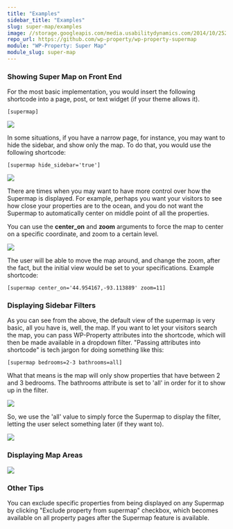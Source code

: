 ```yaml
---
title: "Examples"
sidebar_title: "Examples"
slug: super-map/examples
image: //storage.googleapis.com/media.usabilitydynamics.com/2014/10/25206560-wpproperty-extension-super_map-icon-300x300.png
repo_url: https://github.com/wp-property/wp-property-supermap
module: "WP-Property: Super Map"
module_slug: super-map
---
```


### Showing Super Map on Front End

For the most basic implementation, you would insert the following shortcode into a page, post, or text widget (if your theme allows it).

`[supermap]`

![](https://storage.googleapis.com/media.usabilitydynamics.com/supermap-no-filters.jpg)

In some situations, if you have a narrow page, for instance, you may want to hide the sidebar, and show only the map. To do that, you would use the following shortcode:

`[supermap hide_sidebar='true']`

![](https://storage.googleapis.com/media.usabilitydynamics.com/supermap-no-sidebar.jpg)</div>

There are times when you may want to have more control over how the Supermap is displayed. For example, perhaps you want your visitors to see how close your properties are to the ocean, and you do not want the Supermap to automatically center on middle point of all the properties.

You can use the **center_on** and **zoom** arguments to force the map to center on a specific coordinate, and zoom to a certain level.

![](https://storage.googleapis.com/media.usabilitydynamics.com/supermap-basic.jpg)

The user will be able to move the map around, and change the zoom, after the fact, but the initial view would be set to your specifications. Example shortcode:

`[supermap center_on='44.954167,-93.113889' zoom=11]`

### Displaying Sidebar Filters

As you can see from the above, the default view of the supermap is very basic, all you have is, well, the map. If you want to let your visitors search the map, you can pass WP-Property attributes into the shortcode, which will then be made available in a dropdown filter. "Passing attributes into shortcode" is tech jargon for doing something like this:

`[supermap bedrooms=2-3 bathrooms=all]`

What that means is the map will only show properties that have between 2 and 3 bedrooms. The bathrooms attribute is set to 'all' in order for it to show up in the filter.

![](https://storage.googleapis.com/media.usabilitydynamics.com/supermap-filters.jpg)

So, we use the 'all' value to simply force the Supermap to display the filter, letting the user select something later (if they want to).

![](https://storage.googleapis.com/media.usabilitydynamics.com/supermap-attribute-types.jpg)

### Displaying Map Areas

![](https://storage.googleapis.com/media.usabilitydynamics.com/2014/10/58da113c-mapareas.png)

### Other Tips

You can exclude specific properties from being displayed on any Supermap by clicking "Exclude property from supermap" checkbox, which becomes available on all property pages after the Supermap feature is available.

